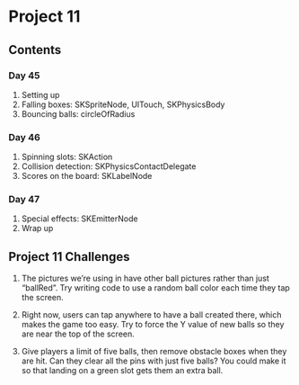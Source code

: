
# Project 11

## Contents 

### Day 45
1. Setting up
2. Falling boxes: SKSpriteNode, UITouch, SKPhysicsBody
3. Bouncing balls: circleOfRadius

### Day 46
1. Spinning slots: SKAction
2. Collision detection: SKPhysicsContactDelegate
3. Scores on the board: SKLabelNode

### Day 47
1. Special effects: SKEmitterNode
2. Wrap up

## Project 11 Challenges

1. The pictures we’re using in have other ball pictures rather than just “ballRed”. Try writing code to use a random ball color each time they tap the screen.

2. Right now, users can tap anywhere to have a ball created there, which makes the game too easy. Try to force the Y value of new balls so they are near the top of the screen.

3. Give players a limit of five balls, then remove obstacle boxes when they are hit. Can they clear all the pins with just five balls? You could make it so that landing on a green slot gets them an extra ball.
